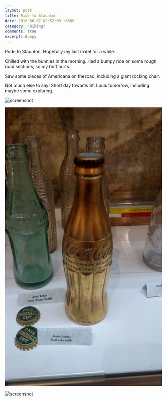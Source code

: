 ```yaml
---
layout: post
title: Ride to Staunton
date: 2016-06-07 02:52:00 -0500
category: "biking"
comments: true
excerpt: Bumpy
---
```


Rode to Staunton. Hopefully my last motel for a while.

Chilled with the bunnies in the morning. Had a bumpy ride on some rough road sections, so my butt hurts.

Saw some pieces of Americana on the road, including a giant rocking chair.

Not much else to say! Short day towards St. Louis tomorrow, including maybe some exploring.

![screenshot](https://raw.githubusercontent.com/glenlovett/glenlovett.github.io/master/assets/IMG_20160607_071517580.jpg)

![screenshot](https://raw.githubusercontent.com/glenlovett/glenlovett.github.io/master/assets/IMG_20160607_113131733.jpg)

![screenshot](https://raw.githubusercontent.com/glenlovett/glenlovett.github.io/master/assets/IMG_20160607_131541564.jpg)
